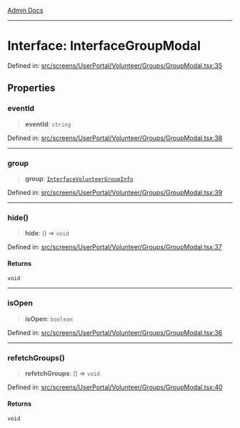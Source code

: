 [Admin Docs](/)

***

# Interface: InterfaceGroupModal

Defined in: [src/screens/UserPortal/Volunteer/Groups/GroupModal.tsx:35](https://github.com/Aad1tya27/talawa-admin/blob/dd4a08e622d0fa38bcf9758a530e8cdf917dbac8/src/screens/UserPortal/Volunteer/Groups/GroupModal.tsx#L35)

## Properties

### eventId

> **eventId**: `string`

Defined in: [src/screens/UserPortal/Volunteer/Groups/GroupModal.tsx:38](https://github.com/Aad1tya27/talawa-admin/blob/dd4a08e622d0fa38bcf9758a530e8cdf917dbac8/src/screens/UserPortal/Volunteer/Groups/GroupModal.tsx#L38)

***

### group

> **group**: [`InterfaceVolunteerGroupInfo`](../../../../../../utils/interfaces/interfaces/InterfaceVolunteerGroupInfo.md)

Defined in: [src/screens/UserPortal/Volunteer/Groups/GroupModal.tsx:39](https://github.com/Aad1tya27/talawa-admin/blob/dd4a08e622d0fa38bcf9758a530e8cdf917dbac8/src/screens/UserPortal/Volunteer/Groups/GroupModal.tsx#L39)

***

### hide()

> **hide**: () => `void`

Defined in: [src/screens/UserPortal/Volunteer/Groups/GroupModal.tsx:37](https://github.com/Aad1tya27/talawa-admin/blob/dd4a08e622d0fa38bcf9758a530e8cdf917dbac8/src/screens/UserPortal/Volunteer/Groups/GroupModal.tsx#L37)

#### Returns

`void`

***

### isOpen

> **isOpen**: `boolean`

Defined in: [src/screens/UserPortal/Volunteer/Groups/GroupModal.tsx:36](https://github.com/Aad1tya27/talawa-admin/blob/dd4a08e622d0fa38bcf9758a530e8cdf917dbac8/src/screens/UserPortal/Volunteer/Groups/GroupModal.tsx#L36)

***

### refetchGroups()

> **refetchGroups**: () => `void`

Defined in: [src/screens/UserPortal/Volunteer/Groups/GroupModal.tsx:40](https://github.com/Aad1tya27/talawa-admin/blob/dd4a08e622d0fa38bcf9758a530e8cdf917dbac8/src/screens/UserPortal/Volunteer/Groups/GroupModal.tsx#L40)

#### Returns

`void`
